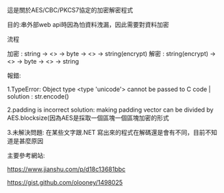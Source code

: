
這是關於AES/CBC/PKCS7協定的加密解密程式

目的:串外部web api時因為怕資料洩漏，因此需要對資料加密

流程

加密 : string -> <> -> byte -> <> -> string(encrypt) 解密 : string(encrypt) -> <> -> byte -> <> -> string

報錯: 

  1.TypeError: Object type <type 'unicode'> cannot be passed to C code | solution : str.encode()

  2.padding is incorrect solution: making padding vector can be divided by AES.blocksize(因為AES是採取一個區塊一個區塊加密的形式
  
  3.未解決問題: 在某些文字跟.NET 寫出來的程式在解碼還是會有不同，目前不知道是甚麼原因

主要參考網站:

https://www.jianshu.com/p/d18c13681bbc

https://gist.github.com/olooney/1498025
